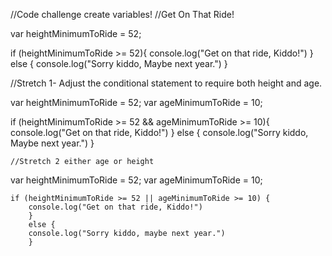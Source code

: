 //Code challenge create variables!
//Get On That Ride!

var heightMinimumToRide = 52;

if (heightMinimumToRide >= 52){
    console.log("Get on that ride, Kiddo!")
}
else {
    console.log("Sorry kiddo, Maybe next year.")
}

//Stretch 1- Adjust the conditional statement to require both height and age. 

var heightMinimumToRide = 52;
var ageMinimumToRide = 10;

if (heightMinimumToRide >= 52 && ageMinimumToRide >= 10){
    console.log("Get on that ride, Kiddo!")
    } 
    else {
    console.log("Sorry kiddo, Maybe next year.")
    }

    //Stretch 2 either age or height

var heightMinimumToRide = 52;
var ageMinimumToRide = 10;

    if (heightMinimumToRide >= 52 || ageMinimumToRide >= 10) {
        console.log("Get on that ride, Kiddo!")
        }
        else {
        console.log("Sorry kiddo, maybe next year.") 
        }
    

